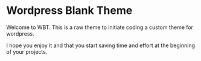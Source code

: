 # Wordpress Blank Theme
Welcome to WBT. This is a raw theme to initiate coding a custom theme for wordpress.

I hope you enjoy it and that you start saving time and effort at the beginning of your projects.